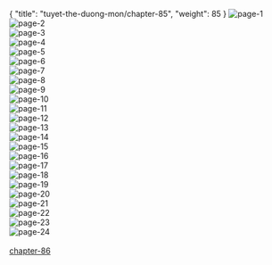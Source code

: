 { "title": "tuyet-the-duong-mon/chapter-85", "weight": 85 }
<img src="tuyet-the-duong-mon_0085_01-30e42eb412f59d8f2620729e0cc5ddfc.webp" alt="page-1" origin="http://storage.fshare.vn/Test-vechai/1475897755-Tuyet-the-Duong-Mon-Dau-La-Dai-Luc-2-Chapter-84-Hamtruyenvn-ve-chai-02.jpg"><br/>
<img src="tuyet-the-duong-mon_0085_02-420b9e98cd89494a6fc4fc7b4425cc40.webp" alt="page-2" origin="http://storage.fshare.vn/Test-vechai/1475897755-Tuyet-the-Duong-Mon-Dau-La-Dai-Luc-2-Chapter-84-Hamtruyenvn-ve-chai-03.jpg"><br/>
<img src="tuyet-the-duong-mon_0085_03-6135e9e676e8e9fe63404261a822f8b5.webp" alt="page-3" origin="http://storage.fshare.vn/Test-vechai/1475897755-Tuyet-the-Duong-Mon-Dau-La-Dai-Luc-2-Chapter-84-Hamtruyenvn-ve-chai-04.jpg"><br/>
<img src="tuyet-the-duong-mon_0085_04-e84f2f4d010ac944ebb7c1e7e1f39b49.webp" alt="page-4" origin="http://storage.fshare.vn/Test-vechai/1475897755-Tuyet-the-Duong-Mon-Dau-La-Dai-Luc-2-Chapter-84-Hamtruyenvn-ve-chai-05.jpg"><br/>
<img src="tuyet-the-duong-mon_0085_05-2e6621bdff6814d154458d4f0f86f335.webp" alt="page-5" origin="http://storage.fshare.vn/Test-vechai/1475897755-Tuyet-the-Duong-Mon-Dau-La-Dai-Luc-2-Chapter-84-Hamtruyenvn-ve-chai-06.jpg"><br/>
<img src="tuyet-the-duong-mon_0085_06-d93b5c3e3447a54122caad6603b38610.webp" alt="page-6" origin="http://storage.fshare.vn/Test-vechai/1475897755-Tuyet-the-Duong-Mon-Dau-La-Dai-Luc-2-Chapter-84-Hamtruyenvn-ve-chai-07.jpg"><br/>
<img src="tuyet-the-duong-mon_0085_07-d345ab8b1a72c4ba9f7a857ef85cd64c.webp" alt="page-7" origin="http://storage.fshare.vn/Test-vechai/1475897755-Tuyet-the-Duong-Mon-Dau-La-Dai-Luc-2-Chapter-84-Hamtruyenvn-ve-chai-08.jpg"><br/>
<img src="tuyet-the-duong-mon_0085_08-2b1e0bda339368d00ec540eca6ce1899.webp" alt="page-8" origin="http://storage.fshare.vn/Test-vechai/1475897755-Tuyet-the-Duong-Mon-Dau-La-Dai-Luc-2-Chapter-84-Hamtruyenvn-ve-chai-09.jpg"><br/>
<img src="tuyet-the-duong-mon_0085_09-e64aa3c1e4c389f950fe9029c69e7891.webp" alt="page-9" origin="http://storage.fshare.vn/Test-vechai/1475897755-Tuyet-the-Duong-Mon-Dau-La-Dai-Luc-2-Chapter-84-Hamtruyenvn-ve-chai-10.jpg"><br/>
<img src="tuyet-the-duong-mon_0085_10-953600e8d49e8d94363087493cc40337.webp" alt="page-10" origin="http://storage.fshare.vn/Test-vechai/1475897755-Tuyet-the-Duong-Mon-Dau-La-Dai-Luc-2-Chapter-84-Hamtruyenvn-ve-chai-11.jpg"><br/>
<img src="tuyet-the-duong-mon_0085_11-970f9cfe9afefeff74a8e3573f9af3b6.webp" alt="page-11" origin="http://storage.fshare.vn/Test-vechai/1475897755-Tuyet-the-Duong-Mon-Dau-La-Dai-Luc-2-Chapter-84-Hamtruyenvn-ve-chai-12.jpg"><br/>
<img src="tuyet-the-duong-mon_0085_12-58c7d9231a6a418228d67c4b4486bc84.webp" alt="page-12" origin="http://storage.fshare.vn/Test-vechai/1475897755-Tuyet-the-Duong-Mon-Dau-La-Dai-Luc-2-Chapter-84-Hamtruyenvn-ve-chai-13.jpg"><br/>
<img src="tuyet-the-duong-mon_0085_13-b466d62710bfc173f97ef95c0f3a0086.webp" alt="page-13" origin="http://storage.fshare.vn/Test-vechai/1475897755-Tuyet-the-Duong-Mon-Dau-La-Dai-Luc-2-Chapter-84-Hamtruyenvn-ve-chai-14.jpg"><br/>
<img src="tuyet-the-duong-mon_0085_14-74cc3300c6c3eaeb8020cd241b35a13a.webp" alt="page-14" origin="http://storage.fshare.vn/Test-vechai/1475897755-Tuyet-the-Duong-Mon-Dau-La-Dai-Luc-2-Chapter-84-Hamtruyenvn-ve-chai-15.jpg"><br/>
<img src="tuyet-the-duong-mon_0085_15-1e4f63abb18e6f7bf8f963993828160b.webp" alt="page-15" origin="http://storage.fshare.vn/Test-vechai/1475897755-Tuyet-the-Duong-Mon-Dau-La-Dai-Luc-2-Chapter-84-Hamtruyenvn-ve-chai-16.jpg"><br/>
<img src="tuyet-the-duong-mon_0085_16-f97eccc3b978844e009fe3aa8120dd26.webp" alt="page-16" origin="http://storage.fshare.vn/Test-vechai/1475897755-Tuyet-the-Duong-Mon-Dau-La-Dai-Luc-2-Chapter-84-Hamtruyenvn-ve-chai-17.jpg"><br/>
<img src="tuyet-the-duong-mon_0085_17-bd206f0ea1bb736048619a7dbd31b102.webp" alt="page-17" origin="http://storage.fshare.vn/Test-vechai/1475897755-Tuyet-the-Duong-Mon-Dau-La-Dai-Luc-2-Chapter-84-Hamtruyenvn-ve-chai-18.jpg"><br/>
<img src="tuyet-the-duong-mon_0085_18-3901f4702581f4497e73c834a62483b2.webp" alt="page-18" origin="http://storage.fshare.vn/Test-vechai/1475897755-Tuyet-the-Duong-Mon-Dau-La-Dai-Luc-2-Chapter-84-Hamtruyenvn-ve-chai-19.jpg"><br/>
<img src="tuyet-the-duong-mon_0085_19-4eb6585813e966b93a6be51c7709d601.webp" alt="page-19" origin="http://storage.fshare.vn/Test-vechai/1475897755-Tuyet-the-Duong-Mon-Dau-La-Dai-Luc-2-Chapter-84-Hamtruyenvn-ve-chai-20.jpg"><br/>
<img src="tuyet-the-duong-mon_0085_20-a3d7e31dd145c40762a1351861e1ef14.webp" alt="page-20" origin="http://storage.fshare.vn/Test-vechai/1475897755-Tuyet-the-Duong-Mon-Dau-La-Dai-Luc-2-Chapter-84-Hamtruyenvn-ve-chai-21.jpg"><br/>
<img src="tuyet-the-duong-mon_0085_21-75ad7753cd42d1d146af07f4be5a8533.webp" alt="page-21" origin="http://storage.fshare.vn/Test-vechai/1475897755-Tuyet-the-Duong-Mon-Dau-La-Dai-Luc-2-Chapter-84-Hamtruyenvn-ve-chai-22.jpg"><br/>
<img src="tuyet-the-duong-mon_0085_22-8fce67c864fc8626b5e938416a3e8bfe.webp" alt="page-22" origin="http://storage.fshare.vn/Test-vechai/1475897755-Tuyet-the-Duong-Mon-Dau-La-Dai-Luc-2-Chapter-84-Hamtruyenvn-ve-chai-23.jpg"><br/>
<img src="tuyet-the-duong-mon_0085_23-4dfef3b9d67b445087d698deb5a8717f.webp" alt="page-23" origin="http://storage.fshare.vn/Test-vechai/1475897755-Tuyet-the-Duong-Mon-Dau-La-Dai-Luc-2-Chapter-84-Hamtruyenvn-ve-chai-24.jpg"><br/>
<img src="tuyet-the-duong-mon_0085_24-048a831f70a26c7b14043b629863e3ef.webp" alt="page-24" origin="http://storage.fshare.vn/Test-vechai/1475897755-Tuyet-the-Duong-Mon-Dau-La-Dai-Luc-2-Chapter-84-Hamtruyenvn-ve-chai-25.jpg"><br/>
<br/><a class="nextchap" href="/tuyet-the-duong-mon/chapter-86">chapter-86</a>
